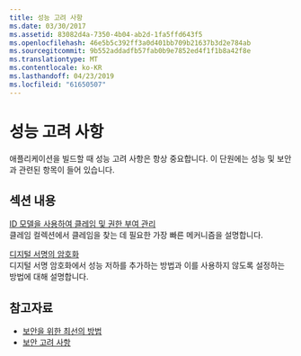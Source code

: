 ```yaml
---
title: 성능 고려 사항
ms.date: 03/30/2017
ms.assetid: 83082d4a-7350-4b04-ab2d-1fa5ffd643f5
ms.openlocfilehash: 46e5b5c392ff3a0d401bb709b21637b3d2e784ab
ms.sourcegitcommit: 9b552addadfb57fab0b9e7852ed4f1f1b8a42f8e
ms.translationtype: MT
ms.contentlocale: ko-KR
ms.lasthandoff: 04/23/2019
ms.locfileid: "61650507"
---
```

# <a name="performance-considerations"></a>성능 고려 사항
애플리케이션을 빌드할 때 성능 고려 사항은 항상 중요합니다. 이 단원에는 성능 및 보안과 관련된 항목이 들어 있습니다.  
  
## <a name="in-this-section"></a>섹션 내용  
 [ID 모델을 사용하여 클레임 및 권한 부여 관리](../../../../docs/framework/wcf/feature-details/managing-claims-and-authorization-with-the-identity-model.md)  
 클레임 컬렉션에서 클레임을 찾는 데 필요한 가장 빠른 메커니즘을 설명합니다.  
  
 [디지털 서명의 암호화](../../../../docs/framework/wcf/feature-details/encryption-of-digital-signatures.md)  
 디지털 서명 암호화에서 성능 저하를 추가하는 방법과 이를 사용하지 않도록 설정하는 방법에 대해 설명합니다.  
  
## <a name="see-also"></a>참고자료

- [보안을 위한 최선의 방법](../../../../docs/framework/wcf/feature-details/best-practices-for-security-in-wcf.md)
- [보안 고려 사항](../../../../docs/framework/wcf/feature-details/security-considerations-in-wcf.md)

